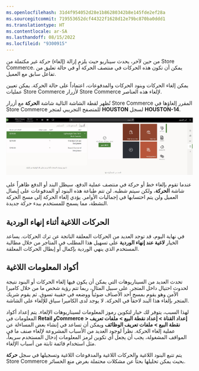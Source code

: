 ```yaml
---
ms.openlocfilehash: 31d4f954052d28e1b86280342b8e145fde2ef28a
ms.sourcegitcommit: 719553652dcf44322f1628d12e79bc870ba0ddd1
ms.translationtype: HT
ms.contentlocale: ar-SA
ms.lasthandoff: 08/15/2022
ms.locfileid: "9300915"
---
```

من حين لآخر، يحدث سيناريو حيث يلزم إزالة (إلغاء) حركة غير مكتملة من Store Commerce. يمكن أن تكون هذه الحركات في منتصف الحركة أو في حالة تعليق من تفاعل سابق مع العميل. 

يمكن إلغاء الحركات وبنود الحركات والمدفوعات، اعتماداً على حالة الحركة. يمكن تعيين عمليات Store Commerce لأزرار Store Commerce لإلغاء هذه العناصر. 

تُظهر لقطة الشاشة التالية شاشة **الحركة** مع أزرار Store Commerce المقرر إلغاؤها في Store Commerce للمتصفح التجريبي لمتجر **HOUSTON** لسجل **HOUSTON-14**.

[ ![لقطة شاشة لشاشة الحركات مع أزرار Store Commerce المقرر إلغاؤها](../media/void-ssm.jpg) ](../media/void-ssm.jpg#lightbox)
 
عندما تقوم بإلغاء خط أو حركة في منتصف عملية الدفع، سيظل البند أو الدفع ظاهراً على شاشة **الحركة**، ولكن سيتم شطبه. لن تتم طباعة هذه البنود أو المدفوعات على إيصال العميل ولن يتم احتسابها في إجماليات الأوامر. يؤدي إلغاء الحركة إلى مسح الحركة النشطة، مما يسمح للمستخدم ببدء حركة جديدة. 

## <a name="void-transactions-during-shift-close"></a>الحركات اللاغية أثناء إنهاء الوردية
في نهاية اليوم، قد توجد العديد من الحركات المعلقة الناتجة عن ترك الحركات. يساعد الخيار **لاغية عند إنهاء الوردية** على تسهيل هذا المطلب في المتاجر من خلال مطالبة المستخدم الذي ينهي الوردية بإكمال أو إبطال الحركات المعلقة. 

## <a name="void-info-codes"></a>أكواد المعلومات اللاغية
تحدث العديد من السيناريوهات التي يمكن أن يكون فيها إلغاء الحركات أو البنود نتيجة لحدوث احتيال داخل المتجر. على سبيل المثال، ربما تتم رؤية شخص ما من خلال كاميرا الأمن وهو يقوم بمسح أحد الأصناف ضوئياً ووضعه في حقيبة تسوق. ثم يقوم شريك المتجر بإلغاء هذا البند لاحقاً في الحركة. لا يوجد لدى الكاميرا سياق للإلغاء على الشاشة. 

لهذا السبب، يتوفر لك خيار لتكوين رموز المعلومات لسيناريوهات الإلغاء. يتم إعداد أكواد المعلومات في **Retail وCommerce > إعداد القناة > إعداد نقطة البيع > ملفات تعريف نقطة البيع > ملفات تعريف الوظائف** ويمكن أن تساعد في إنشاء بعض المساءلة عن عملية إلغاء الحركة. نظراً لوجود العديد من الأسباب المشروعة لإلغاء صنف ما في المواقف المشغولة، يجب أن يجعل أي تكوين لرمز المعلومات إدخال المستخدم سريعاً، مثل استخدام قائمة ثابتة من أسباب الإلغاء. 

يتم تتبع البنود اللاغية والحركات اللاغية والمدفوعات اللاغية وتسجيلها في سجل **حركة** Store Commerce بحيث يمكن تحليلها بحثاً عن مشكلات محتملة بغرض منع الخسائر.


